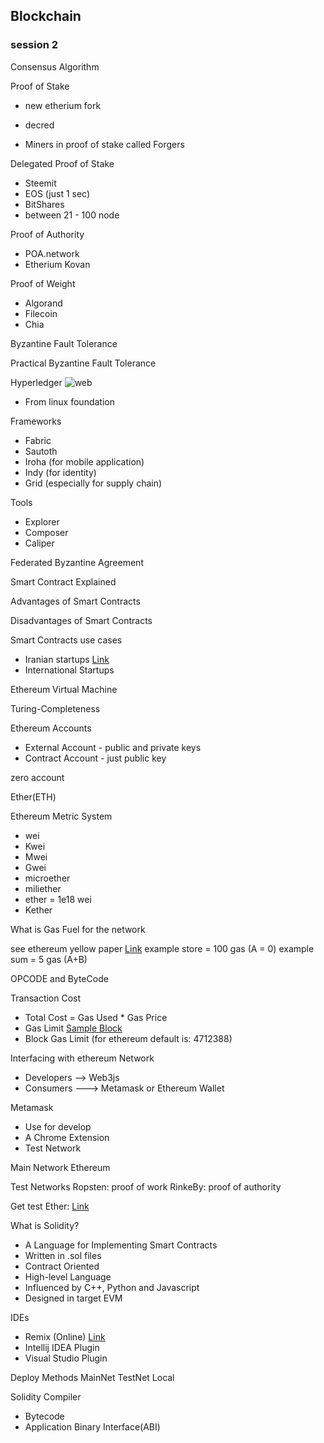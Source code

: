 ## Blockchain

### session 2


Consensus Algorithm

Proof of Stake

- new etherium fork
- decred

- Miners in proof of stake called Forgers


Delegated Proof of Stake

- Steemit
- EOS (just 1 sec)
- BitShares
- between 21 - 100 node

Proof of Authority

- POA.network
- Etherium Kovan

Proof of Weight

- Algorand
- Filecoin
- Chia

Byzantine Fault Tolerance

Practical Byzantine Fault Tolerance

Hyperledger ![web](https://www.hyperledger.org/wp-content/uploads/2019/08/HL_Greenhouse_8.19.19.png)


- From linux foundation

Frameworks 
- Fabric
- Sautoth
- Iroha (for mobile application) 
- Indy (for identity)
- Grid (especially for supply chain)

Tools

- Explorer
- Composer
- Caliper


Federated Byzantine Agreement



Smart Contract Explained

Advantages of Smart Contracts

Disadvantages of Smart Contracts

Smart Contracts use cases

- Iranian startups [Link](https://www.sabtshod.ir)
- International Startups

Ethereum Virtual Machine

Turing-Completeness

Ethereum Accounts
- External Account - public and private keys
- Contract Account - just public key

zero account

Ether(ETH)

Ethereum Metric System
- wei
- Kwei
- Mwei
- Gwei
- microether
- miliether
- ether = 1e18 wei
- Kether

What is Gas
Fuel for the network

see ethereum yellow paper [Link](https://ethereum.github.io/yellowpaper/paper.pdf)
example store = 100 gas (A = 0)
example sum = 5 gas (A+B)

OPCODE and ByteCode

Transaction Cost
- Total Cost = Gas Used * Gas Price
- Gas Limit [Sample Block](https://etherscan.io/block/8426409)
- Block Gas Limit (for ethereum default is: 4712388)



Interfacing with ethereum Network
- Developers --> Web3js
- Consumers ---> Metamask or Ethereum Wallet

Metamask

- Use for develop
- A Chrome Extension
- Test Network

Main Network Ethereum

Test Networks
Ropsten: proof of work
RinkeBy: proof of authority

Get test Ether: [Link](https://faucet.rinkeby.io/)

What is Solidity?
- A Language for Implementing Smart Contracts
- Written in .sol files
- Contract Oriented
- High-level Language
- Influenced by C++, Python and Javascript
- Designed in target EVM

IDEs
- Remix (Online) [Link](https://remix.ethereum.org/)
- Intellij IDEA Plugin
- Visual Studio Plugin

Deploy Methods
MainNet
TestNet
Local

Solidity Compiler
- Bytecode
- Application Binary Interface(ABI)


